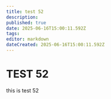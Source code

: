 ```yaml
---
title: test 52
description: 
published: true
date: 2025-06-16T15:00:11.592Z
tags: 
editor: markdown
dateCreated: 2025-06-16T15:00:11.592Z
---
```


# TEST 52
this is test 52
